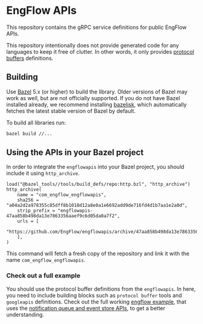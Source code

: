# EngFlow APIs

This repository contains the gRPC service definitions for public EngFlow APIs.

This repository intentionally does not provide generated code for any languages
to keep it free of clutter. In other words,  it only provides
[protocol buffers](https://developers.google.com/protocol-buffers) definitions.


## Building

Use [Bazel](https://bazel.build/) 5.x (or higher) to build the library.
Older versions of Bazel may work as well, but are not officially supported.
If you do not have Bazel installed already, we recommend installing
[bazelisk](https://github.com/bazelbuild/bazelisk),
which automatically fetches the latest stable version of Bazel by default.

To build all libraries run:

```bash
bazel build //...
```

## Using the APIs in your Bazel project

In order to integrate the `engflowapis` into your Bazel project, you should
include it using `http_archive`.

```bzl
load("@bazel_tools//tools/build_defs/repo:http.bzl", "http_archive")
http_archive(
    name = "com_engflow_engflowapis",
    sha256 = "a04a2d2a978355c85dff8b1018d12a8e0a1e6692add9de716fd4d1b7aa1e2a0d",
    strip_prefix = "engflowapis-47aa858b498da13e7863356aaef9c6d05da0a7f2",
    urls = [
        "https://github.com/EngFlow/engflowapis/archive/47aa858b498da13e7863356aaef9c6d05da0a7f2.zip",
    ],
)
```

This command will fetch a fresh copy of the repository and link it with
the name `com_engflow_engflowapis`.

### Check out a full example

You should use the protocol buffer definitions from the `engflowapis`. In here,
you need to include building blocks such as `protocol buffer` tools and `googleapis` definitions.
Check out the full working [engflow example](https://github.com/EngFlow/example),
that uses the
[notification queue and event store APIs](https://github.com/EngFlow/example/tree/main/java/com/engflow/notificationqueue),
to get a better understanding.

